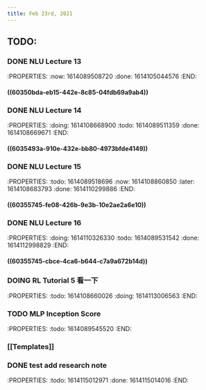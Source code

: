 ```yaml
---
title: Feb 23rd, 2021
---
```


## TODO:
### DONE NLU Lecture 13
:PROPERTIES:
:now: 1614089508720
:done: 1614105044576
:END:
#### ((60350bda-eb15-442e-8c85-04fdb69a9ab4))
### DONE NLU Lecture 14
:PROPERTIES:
:doing: 1614108668900
:todo: 1614089511359
:done: 1614108669671
:END:
#### ((6035493a-910e-432e-bb80-4973bfde4149))
### DONE NLU Lecture 15
:PROPERTIES:
:todo: 1614089518696
:now: 1614108860850
:later: 1614108683793
:done: 1614110299886
:END:
#### ((60355745-fe08-426b-9e3b-10e2ae2a6e10))
### DONE NLU Lecture 16
:PROPERTIES:
:doing: 1614110326330
:todo: 1614089531542
:done: 1614112998829
:END:
#### ((60355745-cbce-4ca6-b644-c7a9a672b14d))
### DOING RL Tutorial 5 看一下
:PROPERTIES:
:todo: 1614108660026
:doing: 1614113006563
:END:
### TODO MLP Inception Score
:PROPERTIES:
:todo: 1614089545520
:END:
### [[Templates]]
### DONE test add research note
:PROPERTIES:
:todo: 1614115012971
:done: 1614115014016
:END:
